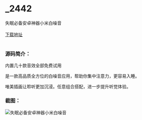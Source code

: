 # _2442
失眠必备安卓神器小米白噪音
<br/></br>
[下载地址](https://www.uuid2.com/2442.html "下载地址")
<br/></br>
<h3>源码简介：</h3>
<p>内置几十款音效全部免费试用<p>
<p>是一款高品质全方位的白噪音应用，帮助你集中注意力，更容易入睡。<p>
<p>唯美插画让聆听更加沉浸。任意组合搭配，进一步提升听觉体验。<p>
<h3>截图：</h3>
<img src="https://www.uuid2.com/wp-content/uploads/img/202107/f889883647.jpg" alt="失眠必备安卓神器小米白噪音">
